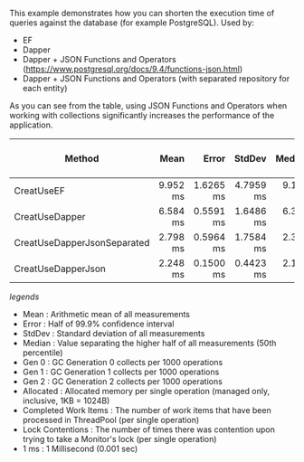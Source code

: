 This example demonstrates how you can shorten the execution time of queries against the database (for example  PostgreSQL).
Used by:

- EF
- Dapper
- Dapper + JSON Functions and Operators (https://www.postgresql.org/docs/9.4/functions-json.html)
- Dapper + JSON Functions and Operators (with separated repository for each entity)

As you can see from the table, using JSON Functions and Operators when working with collections significantly increases the performance of the application.


|                      Method |     Mean |     Error |    StdDev |   Median | Gen 0 | Gen 1 | Gen 2 | Allocated | Completed Work Items | Lock Contentions |
|---------------------------- |---------:|----------:|----------:|---------:|------:|------:|------:|----------:|---------------------:|-----------------:|
|                  CreatUseEF | 9.952 ms | 1.6265 ms | 4.7959 ms | 9.103 ms |     - |     - |     - |  3,827 KB |               4.0000 |                - |
|              CreatUseDapper | 6.584 ms | 0.5591 ms | 1.6486 ms | 6.305 ms |     - |     - |     - |    189 KB |              22.0000 |                - |
| CreatUseDapperJsonSeparated | 2.798 ms | 0.5964 ms | 1.7584 ms | 2.314 ms |     - |     - |     - |     42 KB |               4.0000 |                - |
|          CreatUseDapperJson | 2.248 ms | 0.1500 ms | 0.4423 ms | 2.132 ms |     - |     - |     - |     37 KB |               2.0000 |                - |


*legends*


- Mean                 : Arithmetic mean of all measurements
- Error                : Half of 99.9% confidence interval
- StdDev               : Standard deviation of all measurements
- Median               : Value separating the higher half of all measurements (50th percentile)
- Gen 0                : GC Generation 0 collects per 1000 operations
- Gen 1                : GC Generation 1 collects per 1000 operations
- Gen 2                : GC Generation 2 collects per 1000 operations
- Allocated            : Allocated memory per single operation (managed only, inclusive, 1KB = 1024B)
- Completed Work Items : The number of work items that have been processed in ThreadPool (per single operation)
- Lock Contentions     : The number of times there was contention upon trying to take a Monitor's lock (per single operation)
- 1 ms                 : 1 Millisecond (0.001 sec)
  
  
